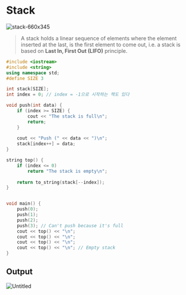 # Stack
![stack-660x345](https://user-images.githubusercontent.com/67142421/148844511-1d9a04c3-cb47-4609-b94e-1a9a27723e4f.png)

>A stack holds a linear sequence of elements where the element inserted at the last, is the first element to come out, i.e. a stack is based on **Last In, First Out (LIFO)** principle.

~~~C++
#include <iostream>
#include <string>
using namespace std;
#define SIZE 3

int stack[SIZE];
int index = 0; // index = -1으로 시작하는 책도 있다

void push(int data) {
    if (index >= SIZE) {
        cout << "The stack is full\n";
        return;
    }
        
    cout << "Push (" << data << ")\n";
    stack[index++] = data; 
}

string top() {
    if (index <= 0)
        return "The stack is empty\n";
    
    return to_string(stack[--index]);
}


void main() {
    push(0);
    push(1);
    push(2);
    push(3); // Can't push because it's full
    cout << top() << "\n";
    cout << top() << "\n";
    cout << top() << "\n";
    cout << top() << "\n"; // Empty stack
}
~~~
## Output
![Untitled](https://user-images.githubusercontent.com/67142421/148784742-8885e10f-f812-4679-9364-8315f9690ed9.png)
